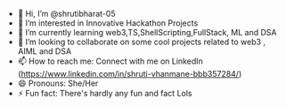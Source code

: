 - 👋 Hi, I’m @shrutibharat-05
- 👀 I’m interested in Innovative Hackathon Projects  
- 🌱 I’m currently learning web3,TS,ShellScripting,FullStack, ML and DSA 
- 💞️ I’m looking to collaborate on some cool projects related to web3 , AIML and  DSA 
- 📫 How to reach me: Connect with me on LinkedIn (https://www.linkedin.com/in/shruti-vhanmane-bbb357284/)
- 😄 Pronouns: She/Her
- ⚡ Fun fact: There's hardly any fun and fact Lols

<!---
shrutibharat-05/shrutibharat-05 is a ✨ special ✨ repository because its `README.md` (this file) appears on your GitHub profile.
You can click the Preview link to take a look at your changes.
--->
